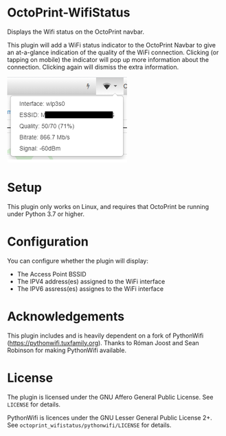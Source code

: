# OctoPrint-WifiStatus

Displays the Wifi status on the OctoPrint navbar.

This plugin will add a WiFi status indicator to the OctoPrint Navbar to give an at-a-glance indication of the quality of the WiFi connection. Clicking (or tapping on mobile) the indicator will pop up more information about the connection. Clicking again will dismiss the extra information.

![WiFiStatus](/assets/WiFiStatus.png)

# Setup

This plugin only works on Linux, and requires that OctoPrint be running under Python 3.7 or higher.

# Configuration

You can configure whether the plugin will display:

- The Access Point BSSID
- The IPV4 address(es) assigned to the WiFi interface
- The IPV6 assress(es) assignes to the WiFi interface

# Acknowledgements

This plugin includes and is heavily dependent on a fork of PythonWifi (https://pythonwifi.tuxfamily.org). Thanks to Róman Joost and Sean Robinson for making PythonWifi available.

# License

The plugin is licensed under the GNU Affero General Public License. See `LICENSE` for details.

PythonWifi is licences under the GNU Lesser General Public License 2+. See `octoprint_wifistatus/pythonwifi/LICENSE` for details.
